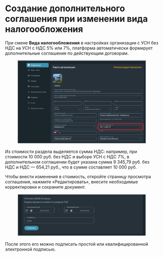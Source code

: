 # Создание дополнительного соглашения при изменении вида налогообложения

При смене **Вида налогообложения** в настройках организации с УСН без НДС на УСН с НДС 5% или 7%, платформа автоматически формирует дополнительные соглашения по действующим договорам.

<figure><img src="../.gitbook/assets/image (1908).png" alt=""><figcaption></figcaption></figure>

Из стоимости раздела выделяется сумма НДС: например, при стоимости 10 000 руб. без НДС и выборе УСН с НДС 7%, в дополнительном соглашении будет указана сумма 9 345,79 руб. без НДС и НДС — 654,21 руб., что в сумме составляет 10 000 руб.

Чтобы внести изменения в стоимость, откройте страницу просмотра соглашения, нажмите «Редактировать», внесите необходимые корректировки и сохраните документ.&#x20;

<figure><img src="../.gitbook/assets/image (1909).png" alt=""><figcaption></figcaption></figure>

После этого его можно подписать простой или квалифицированной электронной подписью.
